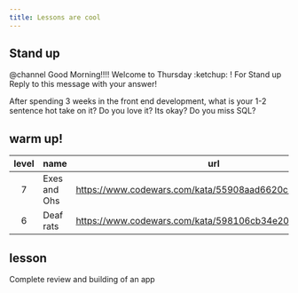 ```yaml
---
title: Lessons are cool
---
```


## Stand up

@channel Good Morning!!!! Welcome to Thursday :ketchup: ! For Stand up Reply to this message with your answer!

After spending 3 weeks in the front end development, what is your 1-2 sentence hot take on it? Do you love it? Its okay? Do you miss SQL?

## warm up!

| level | name         | url                                                    | language |
| :---: | ------------ | ------------------------------------------------------ | :------: |
|   7   | Exes and Ohs | https://www.codewars.com/kata/55908aad6620c066bc00002a |    C#    |
|   6   | Deaf rats    | https://www.codewars.com/kata/598106cb34e205e074000031 |    C#    |

## lesson

Complete review and building of an app
